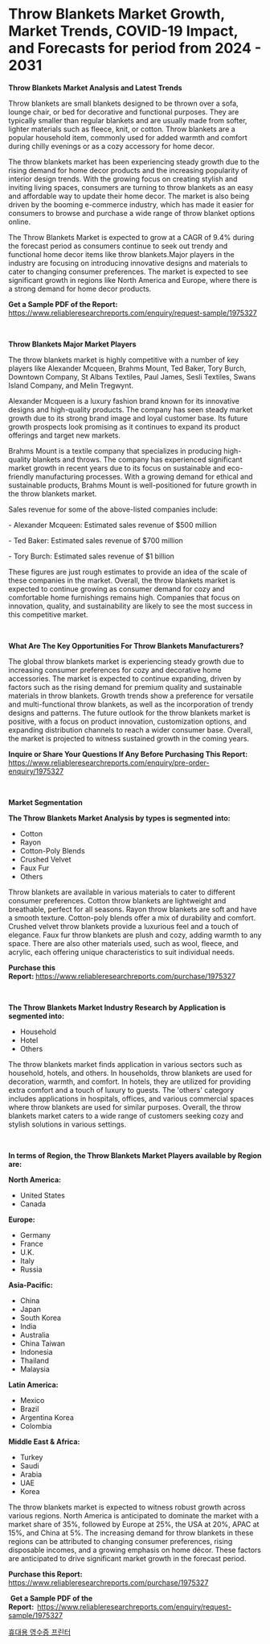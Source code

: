 <p><h1>Throw Blankets Market Growth, Market Trends, COVID-19 Impact, and Forecasts for period from 2024 - 2031</h1></p><p><strong>Throw Blankets Market Analysis and Latest Trends</strong></p>
<p><p>Throw blankets are small blankets designed to be thrown over a sofa, lounge chair, or bed for decorative and functional purposes. They are typically smaller than regular blankets and are usually made from softer, lighter materials such as fleece, knit, or cotton. Throw blankets are a popular household item, commonly used for added warmth and comfort during chilly evenings or as a cozy accessory for home decor.</p><p>The throw blankets market has been experiencing steady growth due to the rising demand for home decor products and the increasing popularity of interior design trends. With the growing focus on creating stylish and inviting living spaces, consumers are turning to throw blankets as an easy and affordable way to update their home decor. The market is also being driven by the booming e-commerce industry, which has made it easier for consumers to browse and purchase a wide range of throw blanket options online.</p><p>The Throw Blankets Market is expected to grow at a CAGR of 9.4% during the forecast period as consumers continue to seek out trendy and functional home decor items like throw blankets.Major players in the industry are focusing on introducing innovative designs and materials to cater to changing consumer preferences. The market is expected to see significant growth in regions like North America and Europe, where there is a strong demand for home decor products.</p></p>
<p><strong>Get a Sample PDF of the Report:&nbsp;</strong> <a href="https://www.reliableresearchreports.com/enquiry/request-sample/1975327">https://www.reliableresearchreports.com/enquiry/request-sample/1975327</a></p>
<p>&nbsp;</p>
<p><strong>Throw Blankets Major Market Players</strong></p>
<p><p>The throw blankets market is highly competitive with a number of key players like Alexander Mcqueen, Brahms Mount, Ted Baker, Tory Burch, Downtown Company, St Albans Textiles, Paul James, Sesli Textiles, Swans Island Company, and Melin Tregwynt. </p><p>Alexander Mcqueen is a luxury fashion brand known for its innovative designs and high-quality products. The company has seen steady market growth due to its strong brand image and loyal customer base. Its future growth prospects look promising as it continues to expand its product offerings and target new markets.</p><p>Brahms Mount is a textile company that specializes in producing high-quality blankets and throws. The company has experienced significant market growth in recent years due to its focus on sustainable and eco-friendly manufacturing processes. With a growing demand for ethical and sustainable products, Brahms Mount is well-positioned for future growth in the throw blankets market.</p><p>Sales revenue for some of the above-listed companies include:</p><p>- Alexander Mcqueen: Estimated sales revenue of $500 million</p><p>- Ted Baker: Estimated sales revenue of $700 million</p><p>- Tory Burch: Estimated sales revenue of $1 billion</p><p>These figures are just rough estimates to provide an idea of the scale of these companies in the market. Overall, the throw blankets market is expected to continue growing as consumer demand for cozy and comfortable home furnishings remains high. Companies that focus on innovation, quality, and sustainability are likely to see the most success in this competitive market.</p></p>
<p>&nbsp;</p>
<p><strong>What Are The Key Opportunities For Throw Blankets Manufacturers?</strong></p>
<p><p>The global throw blankets market is experiencing steady growth due to increasing consumer preferences for cozy and decorative home accessories. The market is expected to continue expanding, driven by factors such as the rising demand for premium quality and sustainable materials in throw blankets. Growth trends show a preference for versatile and multi-functional throw blankets, as well as the incorporation of trendy designs and patterns. The future outlook for the throw blankets market is positive, with a focus on product innovation, customization options, and expanding distribution channels to reach a wider consumer base. Overall, the market is projected to witness sustained growth in the coming years.</p></p>
<p><strong>Inquire or Share Your Questions If Any Before Purchasing This Report:</strong> <a href="https://www.reliableresearchreports.com/enquiry/pre-order-enquiry/1975327">https://www.reliableresearchreports.com/enquiry/pre-order-enquiry/1975327</a></p>
<p>&nbsp;</p>
<p><strong>Market Segmentation</strong></p>
<p><strong>The Throw Blankets Market Analysis by types is segmented into:</strong></p>
<p><ul><li>Cotton</li><li>Rayon</li><li>Cotton-Poly Blends</li><li>Crushed Velvet</li><li>Faux Fur</li><li>Others</li></ul></p>
<p><p>Throw blankets are available in various materials to cater to different consumer preferences. Cotton throw blankets are lightweight and breathable, perfect for all seasons. Rayon throw blankets are soft and have a smooth texture. Cotton-poly blends offer a mix of durability and comfort. Crushed velvet throw blankets provide a luxurious feel and a touch of elegance. Faux fur throw blankets are plush and cozy, adding warmth to any space. There are also other materials used, such as wool, fleece, and acrylic, each offering unique characteristics to suit individual needs.</p></p>
<p><strong>Purchase this Report:&nbsp;</strong><a href="https://www.reliableresearchreports.com/purchase/1975327">https://www.reliableresearchreports.com/purchase/1975327</a></p>
<p>&nbsp;</p>
<p><strong>The Throw Blankets Market Industry Research by Application is segmented into:</strong></p>
<p><ul><li>Household</li><li>Hotel</li><li>Others</li></ul></p>
<p><p>The throw blankets market finds application in various sectors such as household, hotels, and others. In households, throw blankets are used for decoration, warmth, and comfort. In hotels, they are utilized for providing extra comfort and a touch of luxury to guests. The 'others' category includes applications in hospitals, offices, and various commercial spaces where throw blankets are used for similar purposes. Overall, the throw blankets market caters to a wide range of customers seeking cozy and stylish solutions in various settings.</p></p>
<p>&nbsp;</p>
<p><strong>In terms of Region, the Throw Blankets Market Players available by Region are:</strong></p>
<p>
    <p> <strong> North America: </strong>
        <ul>
            <li>United States</li>
            <li>Canada</li>
        </ul>
        </p> 
    <p> <strong> Europe: </strong>
        <ul>
            <li>Germany</li>
            <li>France</li>
            <li>U.K.</li>
            <li>Italy</li>
            <li>Russia</li>
        </ul>
        </p> 
    <p> <strong> Asia-Pacific: </strong>
        <ul>
            <li>China</li>
            <li>Japan</li>
            <li>South Korea</li>
            <li>India</li>
            <li>Australia</li>
            <li>China Taiwan</li>
            <li>Indonesia</li>
            <li>Thailand</li>
            <li>Malaysia</li>
        </ul>
        </p> 
    <p> <strong> Latin America: </strong>
        <ul>
            <li>Mexico</li>
            <li>Brazil</li>
            <li>Argentina Korea</li>
            <li>Colombia</li>
        </ul>
        </p> 
    <p> <strong> Middle East & Africa: </strong>
        <ul>
            <li>Turkey</li>
            <li>Saudi</li>
            <li>Arabia</li>
            <li>UAE</li>
            <li>Korea</li>
        </ul>
    </p>
    </p>
<p><p>The throw blankets market is expected to witness robust growth across various regions. North America is anticipated to dominate the market with a market share of 35%, followed by Europe at 25%, the USA at 20%, APAC at 15%, and China at 5%. The increasing demand for throw blankets in these regions can be attributed to changing consumer preferences, rising disposable incomes, and a growing emphasis on home décor. These factors are anticipated to drive significant market growth in the forecast period.</p></p>
<p><strong>Purchase this Report: </strong><a href="https://www.reliableresearchreports.com/purchase/1975327">https://www.reliableresearchreports.com/purchase/1975327</a></p>
<p>&nbsp;<strong>Get a Sample PDF of the Report:&nbsp;&nbsp;</strong><a href="https://www.reliableresearchreports.com/enquiry/request-sample/1975327">https://www.reliableresearchreports.com/enquiry/request-sample/1975327</a></p>
<p><strong></strong></p>
<p><p><a href="https://medium.com/@lilmama456456/%ED%9C%B4%EB%8C%80%EC%9A%A9-%EC%98%81%EC%88%98%EC%A6%9D-%ED%94%84%EB%A6%B0%ED%84%B0-%EC%8B%9C%EC%9E%A5-%EC%9D%B8%EC%82%AC%EC%9D%B4%ED%8A%B8-%EC%8B%9C%EC%9E%A5-%EB%8F%99%ED%96%A5-%EC%84%B1%EC%9E%A5-2024%EB%85%84%EB%B6%80%ED%84%B0-2031%EB%85%84%EA%B9%8C%EC%A7%80-%EC%98%88%EC%83%81%EB%90%98%EB%8A%94-%ED%96%A5%ED%9B%84-%EB%B0%9C%EC%A0%84-11e5726c0bba">휴대용 영수증 프린터</a></p></p>